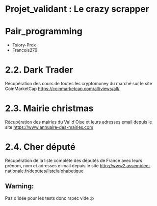 # Projet_validant : Le crazy scrapper

# Pair_programming
- Tsiory-Prdx 
- Francois279 

# 2.2. Dark Trader

Récupération des cours de toutes les cryptomoney du marché sur le site CoinMarketCap https://coinmarketcap.com/all/views/all/

# 2.3. Mairie christmas

Récupération des mairies du Val d'Oise et leurs adresses email depuis le site https://www.annuaire-des-mairies.com

# 2.4. Cher député 

Récupération de la liste complète des députés de France avec leurs prénom, nom et adresses e-mail depuis le site http://www2.assemblee-nationale.fr/deputes/liste/alphabetique

## Warning:

Pas d'idée pour les tests donc rspec vide :p 
